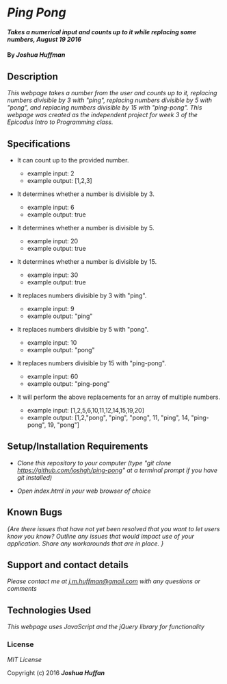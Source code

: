 # _Ping Pong_

#### _Takes a numerical input and counts up to it while replacing some numbers, August 19 2016_

#### By _**Joshua Huffman**_

## Description

_This webpage takes a number from the user and counts up to it, replacing numbers divisible by 3 with "ping", replacing numbers divisible by 5 with "pong", and replacing numbers divisible by 15 with "ping-pong". This webpage was created as the independent project for week 3 of the Epicodus Intro to Programming class._

## Specifications

* It can count up to the provided number.
  * example input: 2
  * example output: [1,2,3]

* It determines whether a number is divisible by 3.
  * example input: 6
  * example output: true

* It determines whether a number is divisible by 5.
  * example input: 20
  * example output: true

* It determines whether a number is divisible by 15.
  * example input: 30
  * example output: true

* It replaces numbers divisible by 3 with "ping".
  * example input: 9
  * example output: "ping"

* It replaces numbers divisible by 5 with "pong".
  * example input: 10
  * example output: "pong"

* It replaces numbers divisible by 15 with "ping-pong".
  * example input: 60
  * example output: "ping-pong"

* It will perform the above replacements for an array of multiple numbers.
  * example input: [1,2,5,6,10,11,12,14,15,19,20]
  * example output: [1,2,"pong", "ping", "pong", 11, "ping", 14, "ping-pong", 19, "pong"]



## Setup/Installation Requirements

* _Clone this repository to your computer (type "git clone https://github.com/joshgh/ping-pong" at a terminal prompt if you have git installed)_

* _Open index.html in your web browser of choice_

## Known Bugs

_{Are there issues that have not yet been resolved that you want to let users know you know?  Outline any issues that would impact use of your application.  Share any workarounds that are in place. }_

## Support and contact details

_Please contact me at j.m.huffman@gmail.com with any questions or comments_

## Technologies Used

_This webpage uses JavaScript and the jQuery library for functionality_

### License

*MIT License*

Copyright (c) 2016 **_Joshua Huffan_**

